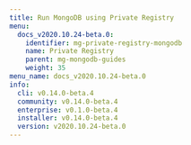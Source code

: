 ```yaml
---
title: Run MongoDB using Private Registry
menu:
  docs_v2020.10.24-beta.0:
    identifier: mg-private-registry-mongodb
    name: Private Registry
    parent: mg-mongodb-guides
    weight: 35
menu_name: docs_v2020.10.24-beta.0
info:
  cli: v0.14.0-beta.4
  community: v0.14.0-beta.4
  enterprise: v0.1.0-beta.4
  installer: v0.14.0-beta.4
  version: v2020.10.24-beta.0
---
```


